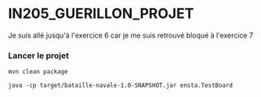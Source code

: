 # IN205_GUERILLON_PROJET

Je suis allé jusqu'à l'exercice 6 car je me suis retrouvé bloqué à l'exercice 7

### Lancer le projet
`mvn clean package`

`java -cp target/bataille-navale-1.0-SNAPSHOT.jar ensta.TestBoard`
